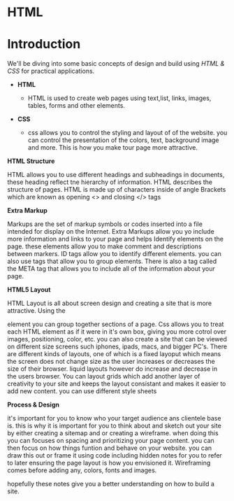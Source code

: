 # HTML

# Introduction 

We'll be diving into some basic concepts of design and build using *HTML & CSS* for practical applications. 

- **HTML**
    - HTML is used to create web pages using text,list, links, images, tables, forms and other elements.

- **CSS**
    - css allows you to control the styling and layout of of the website.  you can control the presentation of the colors, text, background image and more. This is how you make tour page more attractive.


**HTML Structure**

HTML allows you to use different headings and subheadings in documents, these heading reflect tne hierarchy of information. HTML describes the structure of pages. HTML is made up of characters inside of angle Brackets which are known as opening <> and closing </> tags

**Extra Markup**

Markups are the set of markup symbols or codes inserted into a file intended for display on the Internet. Extra Markups allow you yo include more information and links to your page and helps Identify elements on the page. these elements allow you to make comment and descriptions between markers. ID tags allow you to identify different elements. you can also use tags that allow you to group elements. There is also a tag called the META tag that allows you to include all of the information about your page.

**HTML5 Layout**

HTML Layout is all about screen design and creating a site that is more attractive. Using the <Div> element you can group together sections of a page. Css allows you to treat each HTML element as if it were in it's own box, giving you more cotrol over images, positioning, color, etc. you can also create a site that can be viewed on different size screens such iphones, ipads, macs, and bigger PC's. There are different kinds of layouts, one of which is a fixed layoput which means the screen does not change size as the user increases or decreases the size of their browser. liquid layouts however do increase and decrease in the users browser. You can layout grids which add another layer of creativity to your site and keeps the layout consistant and makes it easier to add new content. you can use different style sheets 


**Process & Design**

it's important for you to know who your target audience ans clientele base is. this is why it is important for you to think about and sketch out your site by either creating a sitemap and or creating a wireframe.  when doing this you can focuses on spacing and prioritizing  your page content. you can then focus on how things funtion and behave on your website. you can draw this out or frame it using code including hidden notes for you to refer to later ensuring the page layout is how you envisioned it. Wireframing comes before adding any, colors, fonts and images.

hopefully these notes give you a better understanding on how to build a site.
